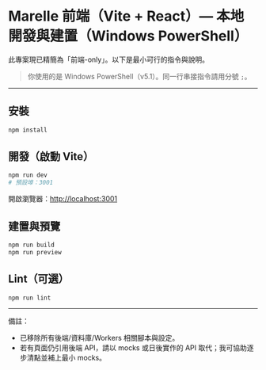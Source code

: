 # Marelle 前端（Vite + React）— 本地開發與建置（Windows PowerShell）

此專案現已精簡為「前端-only」。以下是最小可行的指令與說明。

> 你使用的是 Windows PowerShell（v5.1）。同一行串接指令請用分號 `;`。

---

## 安裝

```powershell
npm install
```

## 開發（啟動 Vite）

```powershell
npm run dev
# 預設埠：3001
```

開啟瀏覽器：<http://localhost:3001>

## 建置與預覽

```powershell
npm run build
npm run preview
```

## Lint（可選）

```powershell
npm run lint
```

---

備註：

- 已移除所有後端/資料庫/Workers 相關腳本與設定。
- 若有頁面仍引用後端 API，請以 mocks 或日後實作的 API 取代；我可協助逐步清點並補上最小 mocks。